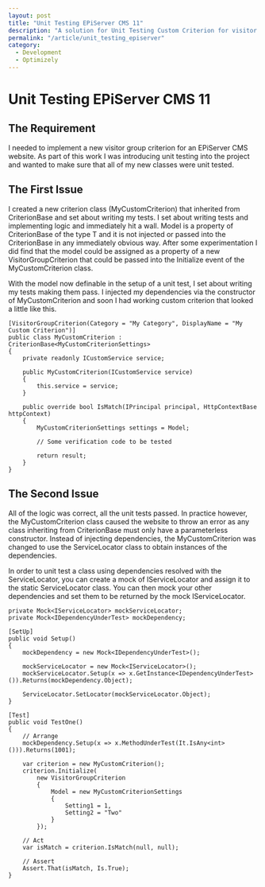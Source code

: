 ```yaml
---
layout: post
title: "Unit Testing EPiServer CMS 11"
description: "A solution for Unit Testing Custom Criterion for visitor groups in EPiServer CMS 11."
permalink: "/article/unit_testing_episerver"
category:
  - Development
  - Optimizely
---
```


# Unit Testing EPiServer CMS 11

## The Requirement

I needed to implement a new visitor group criterion for an EPiServer CMS website. As part of this work I was introducing unit testing into the project and wanted to make sure that all of my new classes were unit tested.

## The First Issue

I created a new criterion class (MyCustomCriterion) that inherited from CriterionBase and set about writing my tests.  I set about writing tests and implementing logic and immediately hit a wall.  Model is a property of CriterionBase<T> of the type T and it is not injected or passed into the CriterionBase in any immediately obvious way. After some experimentation I did find that the model could be assigned as a property of a new VisitorGroupCriterion that could be passed into the Initialize event of the MyCustomCriterion class.

With the model now definable in the setup of a unit test, I set about writing my tests making them pass.  I injected my dependencies via the constructor of MyCustomCriterion and soon I had working custom criterion that looked a little like this.

```
[VisitorGroupCriterion(Category = "My Category", DisplayName = "My Custom Criterion")]
public class MyCustomCriterion : CriterionBase<MyCustomCriterionSettings>
{
    private readonly ICustomService service;

    public MyCustomCriterion(ICustomService service)
    {
        this.service = service;
    }

    public override bool IsMatch(IPrincipal principal, HttpContextBase httpContext)
    {
        MyCustomCriterionSettings settings = Model;

        // Some verification code to be tested

        return result;
    }
}
```

## The Second Issue

All of the logic was correct, all the unit tests passed.  In practice however, the MyCustomCriterion class caused the website to throw an error as any class inheriting from CriterionBase<T> must only have a parameterless constructor. Instead of injecting dependencies, the MyCustomCriterion was changed to use the ServiceLocator class to obtain instances of the dependencies.

In order to unit test a class using dependencies resolved with the ServiceLocator, you can create a mock of IServiceLocator and assign it to the static ServiceLocator class.  You can then mock your other dependencies and set them to be returned by the mock IServiceLocator.

```
private Mock<IServiceLocator> mockServiceLocator;
private Mock<IDependencyUnderTest> mockDependency;

[SetUp]
public void Setup()
{
    mockDependency = new Mock<IDependencyUnderTest>();

    mockServiceLocator = new Mock<IServiceLocator>();
    mockServiceLocator.Setup(x => x.GetInstance<IDependencyUnderTest>()).Returns(mockDependency.Object);

    ServiceLocator.SetLocator(mockServiceLocator.Object);
}

[Test]
public void TestOne()
{
    // Arrange
    mockDependency.Setup(x => x.MethodUnderTest(It.IsAny<int>())).Returns(1001);

    var criterion = new MyCustomCriterion();
    criterion.Initialize(
        new VisitorGroupCriterion
        {
            Model = new MyCustomCriterionSettings
            {
                Setting1 = 1,
                Setting2 = "Two"
            }
        });

    // Act
    var isMatch = criterion.IsMatch(null, null);

    // Assert
    Assert.That(isMatch, Is.True);
}
```
